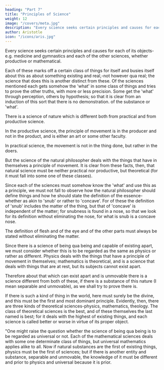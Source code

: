 ```yaml
---
heading: "Part 7"
title: "Principles of Science"
weight: 12
image: "/covers/meta.jpg"
description: "Every science seeks certain principles and causes for each of its objects-e.g. medicine and gymnastics and each of the other sciences, whether productive or mathematical"
author: Aristotle
icon: "/icons/aris.jpg"
---
```




Every science seeks certain principles and causes for each of its objects-e.g. medicine and gymnastics and each of the other sciences, whether productive or mathematical. 

Each of these marks off a certain class of things for itself and busies itself about this as about something existing and real,-not however qua real; the science that does this is another distinct from these. Of the sciences mentioned each gets somehow the 'what' in some class of things and tries to prove the other truths, with more or less precision. Some get the 'what' through perception, others by hypothesis; so that it is clear from an induction of this sort that there is no demonstration. of the substance or 'what'.

There is a science of nature which is different both from practical and from productive science. 

In the productive science, the principle of movement is in the producer and not in the product, and is either an art or some other faculty. 

In practical science, the movement is not in the thing done, but rather in the doers. 

But the science of the natural philosopher deals with the things that have in themselves a principle of movement. It is clear from these facts, then, that natural science must be neither practical nor productive, but theoretical (for it must fall into some one of these classes). 

Since each of the sciences must somehow know the 'what' and use this as a principle, we must not fall to observe how the natural philosopher should define things and how he should state the definition of the essence-whether as akin to 'snub' or rather to 'concave'. For of these the definition of 'snub' includes the matter of the thing, but that of 'concave' is independent of the matter; for snubness is found in a nose, so that we look for its definition without eliminating the nose, for what is snub is a concave nose. 

The definition of flesh and of the eye and of the other parts must always be stated without eliminating the matter.

Since there is a science of being qua being and capable of existing apart, we must consider whether this is to be regarded as the same as physics or rather as different. Physics deals with the things that have a principle of movement in themselves; mathematics is theoretical, and is a science that deals with things that are at rest, but its subjects cannot exist apart. 

Therefore about that which can exist apart and is unmovable there is a science different from both of these, if there is a substance of this nature (I mean separable and unmovable), as we shall try to prove there is. 

If there is such a kind of thing in the world, here must surely be the divine, and this must be the first and most dominant principle. Evidently, then, there are three kinds of theoretical sciences-physics, mathematics, theology. The class of theoretical sciences is the best, and of these themselves the last named is best; for it deals with the highest of existing things, and each science is called better or worse in virtue of its proper object.

"One might raise the question whether the science of being qua being is to be regarded as universal or not. Each of the mathematical sciences deals with some one determinate class of things, but universal mathematics applies alike to all. Now if natural substances are the first of existing things, physics must be the first of sciences; but if there is another entity and substance, separable and unmovable, the knowledge of it must be different and prior to physics and universal because it is prior.

